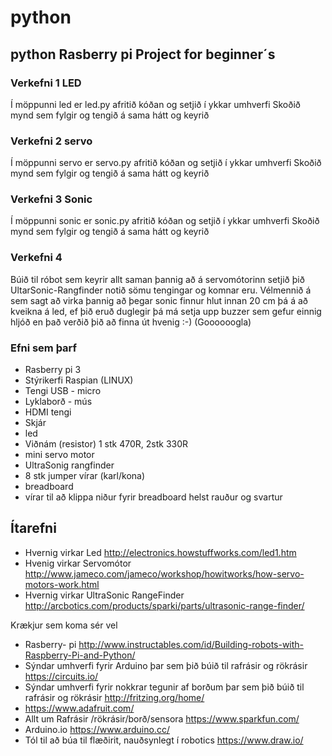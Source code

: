 # python
## python Rasberry pi Project for beginner´s
### Verkefni 1 LED
Í möppunni led er led.py afritið kóðan og setjið í ykkar umhverfi
Skoðið mynd sem fylgir og tengið á sama hátt og keyrið
### Verkefni 2 servo
Í möppunni servo er servo.py afritið kóðan og setjið í ykkar umhverfi
Skoðið mynd sem fylgir og tengið á sama hátt og keyrið
### Verkefni 3 Sonic
Í möppunni sonic er sonic.py afritið kóðan og setjið í ykkar umhverfi
Skoðið mynd sem fylgir og tengið á sama hátt og keyrið

### Verkefni 4
Búið til róbot sem keyrir allt saman þannig að á servomótorinn setjið þið UltarSonic-Rangfinder
notið sömu tengingar og komnar eru.  Vélmennið á sem sagt að virka þannig að þegar sonic finnur hlut innan 20 cm þá 
á að kveikna á led, ef þið eruð duglegir þá má setja upp buzzer sem gefur einnig hljóð en það verðið þið að finna út
hvenig :-) (Goooooogla)

### Efni sem þarf
* Rasberry pi 3
* Stýrikerfi Raspian (LINUX)
* Tengi USB - micro
* Lyklaborð - mús
* HDMI tengi
* Skjár
* led
* Viðnám (resistor) 1 stk 470R, 2stk 330R
* mini servo motor
* UltraSonig rangfinder
* 8 stk jumper vírar (karl/kona)
* breadboard
* vírar til að klippa niður fyrir breadboard helst rauður og svartur

## Ítarefni
* Hvernig virkar Led http://electronics.howstuffworks.com/led1.htm
* Hvenig virkar Servomótor http://www.jameco.com/jameco/workshop/howitworks/how-servo-motors-work.html
* Hvernig virkar UltraSonic RangeFinder http://arcbotics.com/products/sparki/parts/ultrasonic-range-finder/

Krækjur sem koma sér vel
* Rasberry- pi http://www.instructables.com/id/Building-robots-with-Raspberry-Pi-and-Python/
* Sýndar umhverfi fyrir Arduino þar sem þið búið til rafrásir og rökrásir https://circuits.io/
* Sýndar umhverfi fyrir nokkrar tegunir af borðum þar sem þið búið til rafrásir og rökrásir http://fritzing.org/home/
* https://www.adafruit.com/
* Allt um Rafrásir /rökrásir/borð/sensora https://www.sparkfun.com/
* Arduino.io https://www.arduino.cc/
* Tól til að búa til flæðirit, nauðsynlegt í robotics https://www.draw.io/
